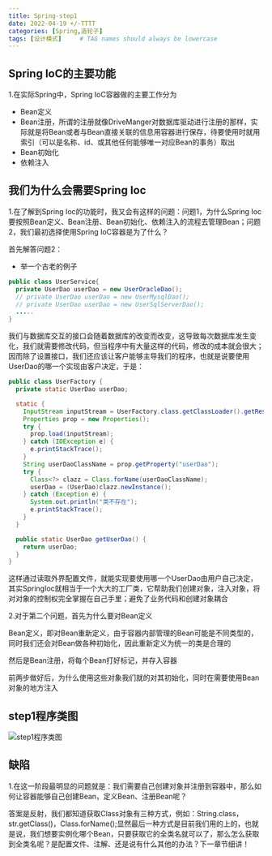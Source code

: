 ```yaml
---
title: Spring-step1
date: 2022-04-19 +/-TTTT
categories: [Spring,造轮子]
tags: [设计模式]     # TAG names should always be lowercase
---
```


## Spring IoC的主要功能

1.在实际Spring中，Spring IoC容器做的主要工作分为

- Bean定义
- Bean注册，所谓的注册就像DriveManger对数据库驱动进行注册的那样，实际就是将Bean或者与Bean直接关联的信息用容器进行保存，待要使用时就用索引（可以是名称、id、或其他任何能够唯一对应Bean的事务）取出
- Bean初始化
- 依赖注入

## 我们为什么会需要Spring Ioc

1.在了解到Spring Ioc的功能时，我又会有这样的问题：问题1，为什么Spring Ioc要按照Bean定义、Bean注册、Bean初始化、依赖注入的流程去管理Bean；问题2，我们最初选择使用Spring IoC容器是为了什么？

首先解答问题2：

- 举一个古老的例子

```java
public class UserService{
  private UserDao userDao = new UserOracleDao();
  // private UserDao userDao = new UserMysqlDao();
  // private UserDao userDao = new UserSqlServerDao();
  .....
}
```
我们与数据库交互的接口会随着数据库的改变而改变，这导致每次数据库发生变化，我们就需要修改代码，但当程序中有大量这样的代码，修改的成本就会很大；因而除了设置接口，我们还应该让客户能够主导我们的程序，也就是说要使用UserDao的哪一个实现由客户决定，于是：

```java
public class UserFactory {
  private static UserDao userDao;

  static {
    InputStream inputStream = UserFactory.class.getClassLoader().getResourceAsStream("application.properties");
    Properties prop = new Properties();
    try {
      prop.load(inputStream);
    } catch (IOException e) {
      e.printStackTrace();
    }
    String userDaoClassName = prop.getProperty("userDao");
    try {
      Class<?> clazz = Class.forName(userDaoClassName);
      userDao = (UserDao)clazz.newInstance();
    } catch (Exception e) {
      System.out.println("类不存在");
      e.printStackTrace();
    }
  }

  public static UserDao getUserDao() {
    return userDao;
  }
}
```

这样通过读取外界配置文件，就能实现要使用哪一个UserDao由用户自己决定，其实SpringIoc就相当于一个大大的工厂类，它帮助我们创建对象，注入对象，将对对象的控制权完全掌握在自己手里；避免了业务代码和创建对象耦合

2.对于第二个问题，首先为什么要对Bean定义

Bean定义，即对Bean重新定义，由于容器内部管理的Bean可能是不同类型的，同时我们还会对Bean做各种初始化，因此重新定义为统一的类是合理的

然后是Bean注册，将每个Bean打好标记，并存入容器

前两步做好后，为什么使用这些对象我们就的对其初始化，同时在需要使用Bean对象的地方注入

## step1程序类图

![step1程序类图](/blog/202204212141036.png "step1程序类图")

## 缺陷

1.在这一阶段最明显的问题就是：我们需要自己创建对象并注册到容器中，那么如何让容器能够自己创建Bean，定义Bean、注册Bean呢？

答案是反射，我们都知道获取Class对象有三种方式，例如：String.class，str.getClass()，Class.forName();显然最后一种方式是目前我们用的上的，也就是说，我们想要实例化哪个Bean，只要获取它的全类名就可以了，那么怎么获取到全类名呢？是配置文件、注解、还是说有什么其他的办法？下一章节细讲！
